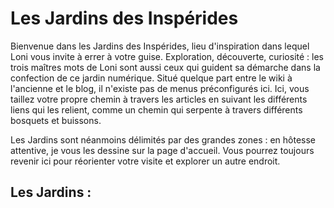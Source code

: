 # Les Jardins des Inspérides

Bienvenue dans les Jardins des Inspérides, lieu d'inspiration dans lequel Loni vous invite à errer à votre guise. Exploration, découverte, curiosité : les trois maîtres mots de Loni sont aussi ceux qui guident sa démarche dans la confection de ce jardin numérique. Situé quelque part entre le wiki à l'ancienne et le blog, il n'existe pas de menus préconfigurés ici. Ici, vous taillez votre propre chemin à travers les articles en suivant les différents liens qui les relient, comme un chemin qui serpente à travers différents bosquets et buissons. 

Les Jardins sont néanmoins délimités par des grandes zones : en hôtesse attentive, je vous les dessine sur la page d'accueil. Vous pourrez toujours revenir ici pour réorienter votre visite et explorer un autre endroit. 

## Les Jardins : 
